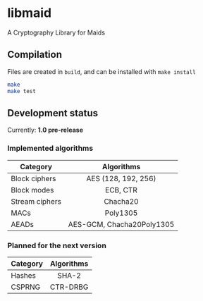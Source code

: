 # libmaid
A Cryptography Library for Maids

## Compilation
Files are created in `build`, and can be installed with `make install`
```sh
make
make test
```

## Development status
Currently: **1.0 pre-release**

### Implemented algorithms
| Category       | Algorithms                |
| -------------- |:-------------------------:|
| Block ciphers  | AES (128, 192, 256)       |
| Block modes    | ECB, CTR                  |
| Stream ciphers | Chacha20                  |
| MACs           | Poly1305                  |
| AEADs          | AES-GCM, Chacha20Poly1305 |

### Planned for the next version
| Category  | Algorithms |
| --------- |:----------:|
| Hashes    | SHA-2      |
| CSPRNG    | CTR-DRBG   |
